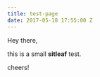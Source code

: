 ```yaml
---
title: test-page
date: 2017-05-18 17:55:00 Z
---
```


Hey there,

this is a small **sitleaf** test.

cheers!